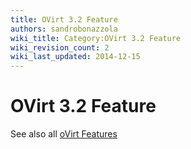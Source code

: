 ```yaml
---
title: OVirt 3.2 Feature
authors: sandrobonazzola
wiki_title: Category:OVirt 3.2 Feature
wiki_revision_count: 2
wiki_last_updated: 2014-12-15
---
```


# OVirt 3.2 Feature

See also all [oVirt Features](http://www.ovirt.org/Category:Feature)
